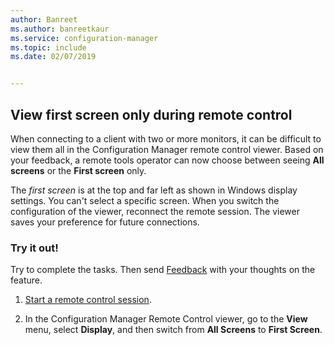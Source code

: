 ```yaml
---
author: Banreet
ms.author: banreetkaur
ms.service: configuration-manager
ms.topic: include
ms.date: 02/07/2019


---
```


## <a name="bkmk_rcmulti"></a> View first screen only during remote control
<!--3231732-->

When connecting to a client with two or more monitors, it can be difficult to view them all in the Configuration Manager remote control viewer. Based on your feedback, a remote tools operator can now choose between seeing **All screens** or the **First screen** only. 

The *first screen* is at the top and far left as shown in Windows display settings. You can't select a specific screen. When you switch the configuration of the viewer, reconnect the remote session. The viewer saves your preference for future connections. 


### Try it out!

Try to complete the tasks. Then send [Feedback](../../../../understand/product-feedback.md) with your thoughts on the feature.

1. [Start a remote control session](../../../../clients/manage/remote-control/remotely-administer-a-windows-client-computer.md).  

2. In the Configuration Manager Remote Control viewer, go to the **View** menu, select **Display**, and then switch from **All Screens** to **First Screen**.  


